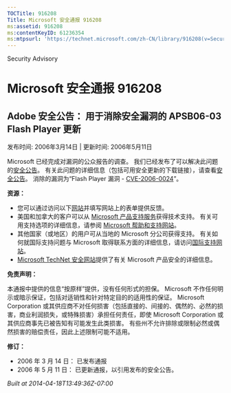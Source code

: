 ```yaml
---
TOCTitle: 916208
Title: Microsoft 安全通报 916208
ms:assetid: 916208
ms:contentKeyID: 61236354
ms:mtpsurl: 'https://technet.microsoft.com/zh-CN/library/916208(v=Security.10)'
---
```


Security Advisory

Microsoft 安全通报 916208
=========================

Adobe 安全公告： 用于消除安全漏洞的 APSB06-03 Flash Player 更新
---------------------------------------------------------------

发布时间: 2006年3月14日 | 更新时间: 2006年5月11日

Microsoft 已经完成对漏洞的公众报告的调查。 我们已经发布了可以解决此问题的[安全公告](http://go.microsoft.com/fwlink/?linkid=59989)。 有关此问题的详细信息（包括可用安全更新的下载链接），请查看[安全公告](http://go.microsoft.com/fwlink/?linkid=59989)。 消除的漏洞为“Flash Player 漏洞 - [CVE-2006-0024](http://www.cve.mitre.org/cgi-bin/cvename.cgi?name=cve-2006-0024)”。

**资源：**

-   您可以通过访问以下[网站](https://support.microsoft.com/common/survey.aspx?scid=sw;en;1257&amp;showpage=1&amp;ws=technet&amp;sd=tech)并填写网站上的表单提供反馈。
-   美国和加拿大的客户可以从 [Microsoft 产品支持服务](http://go.microsoft.com/fwlink/?linkid=21131)获得技术支持。 有关可用支持选项的详细信息，请参阅 [Microsoft 帮助和支持网站](http://support.microsoft.com/default.aspx?ln=zh-cn)。
-   其他国家（或地区）的用户可从当地的 Microsoft 分公司获得支持。 有关如何就国际支持问题与 Microsoft 取得联系方面的详细信息，请访问[国际支持网站](http://go.microsoft.com/fwlink/?linkid=21155)。
-   [Microsoft TechNet 安全网站](http://go.microsoft.com/fwlink/?linkid=21132)提供了有关 Microsoft 产品安全的详细信息。

**免责声明：**

本通报中提供的信息“按原样”提供，没有任何形式的担保。 Microsoft 不作任何明示或暗示保证，包括对适销性和针对特定目的的适用性的保证。 Microsoft Corporation 或其供应商不对任何损害（包括直接的、间接的、偶然的、必然的损害，商业利润损失，或特殊损害）承担任何责任，即使 Microsoft Corporation 或其供应商事先已被告知有可能发生此类损害。 有些州不允许排除或限制必然或偶然损害的赔偿责任，因此上述限制可能不适用。

**修订：**

-   2006 年 3 月 14 日： 已发布通报
-   2006 年 5 月 11 日： 已更新通报，以引用发布的安全公告。

*Built at 2014-04-18T13:49:36Z-07:00*

